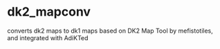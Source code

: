 # dk2_mapconv

converts dk2 maps to dk1 maps
based on DK2 Map Tool by mefistotiles, and integrated with AdiKTed
